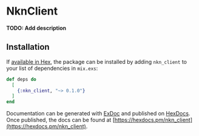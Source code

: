 # NknClient

**TODO: Add description**

## Installation

If [available in Hex](https://hex.pm/docs/publish), the package can be installed
by adding `nkn_client` to your list of dependencies in `mix.exs`:

```elixir
def deps do
  [
    {:nkn_client, "~> 0.1.0"}
  ]
end
```

Documentation can be generated with [ExDoc](https://github.com/elixir-lang/ex_doc)
and published on [HexDocs](https://hexdocs.pm). Once published, the docs can
be found at [https://hexdocs.pm/nkn_client](https://hexdocs.pm/nkn_client).

